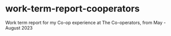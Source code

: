 # work-term-report-cooperators
Work term report for my Co-op experience at The Co-operators, from May - August 2023
